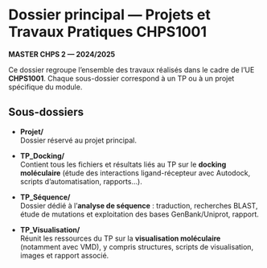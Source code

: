 # Dossier principal — Projets et Travaux Pratiques CHPS1001  
**MASTER CHPS 2 — 2024/2025**

Ce dossier regroupe l’ensemble des travaux réalisés dans le cadre de l’UE **CHPS1001**. Chaque sous-dossier correspond à un TP ou à un projet spécifique du module.

## Sous-dossiers

- **Projet/**  
  Dossier réservé au projet principal.

- **TP_Docking/**  
  Contient tous les fichiers et résultats liés au TP sur le **docking moléculaire** (étude des interactions ligand-récepteur avec Autodock, scripts d’automatisation, rapports…).

- **TP_Séquence/**  
  Dossier dédié à l’**analyse de séquence** : traduction, recherches BLAST, étude de mutations et exploitation des bases GenBank/Uniprot, rapport.

- **TP_Visualisation/**  
  Réunit les ressources du TP sur la **visualisation moléculaire** (notamment avec VMD), y compris structures, scripts de visualisation, images et rapport associé.

